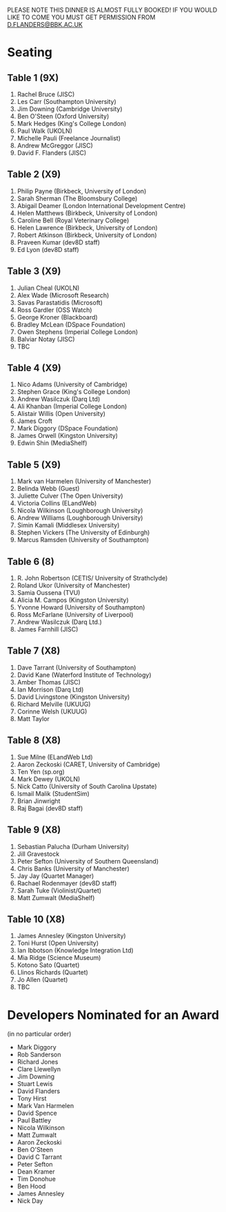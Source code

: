 PLEASE NOTE THIS DINNER IS ALMOST FULLY BOOKED!
IF YOU WOULD LIKE TO COME YOU MUST GET PERMISSION FROM D.FLANDERS@BBK.AC.UK

# Seating #

## Table 1 (9X) ##
  1. Rachel Bruce (JISC)
  1. Les Carr (Southampton University)
  1. Jim Downing (Cambridge University)
  1. Ben O'Steen (Oxford University)
  1. Mark Hedges	(King's College London)
  1. Paul Walk (UKOLN)
  1. Michelle Pauli (Freelance Journalist)
  1. Andrew McGreggor (JISC)
  1. David F. Flanders (JISC)

## Table 2 (X9) ##
  1. Philip Payne (Birkbeck, University of London)
  1. Sarah Sherman (The Bloomsbury College)
  1. Abigail Deamer (London International Development Centre)
  1. Helen Matthews (Birkbeck, University of London)
  1. Caroline Bell (Royal Veterinary College)
  1. Helen Lawrence (Birkbeck, University of London)
  1. Robert Atkinson (Birkbeck, University of London)
  1. Praveen Kumar (dev8D staff)
  1. Ed Lyon (dev8D staff)

## Table 3 (X9) ##
  1. Julian Cheal (UKOLN)
  1. Alex Wade (Microsoft Research)
  1. Savas Parastatidis (Microsoft)
  1. Ross Gardler (OSS Watch)
  1. George Kroner (Blackboard)
  1. Bradley McLean (DSpace Foundation)
  1. Owen Stephens (Imperial College London)
  1. Balviar Notay (JISC)
  1. TBC

## Table 4 (X9) ##
  1. Nico Adams (University of Cambridge)
  1. Stephen Grace (King's College London)
  1. Andrew Wasilczuk (Darq Ltd)
  1. Ali Khanban (Imperial College London)
  1. Alistair Willis (Open University)
  1. James Croft
  1. Mark Diggory (DSpace Foundation)
  1. James Orwell (Kingston University)
  1. Edwin Shin (MediaShelf)

## Table 5 (X9) ##
  1. Mark van Harmelen (University of Manchester)
  1. Belinda Webb (Guest)
  1. Juliette Culver (The Open University)
  1. Victoria Collins (ELandWeb)
  1. Nicola Wilkinson (Loughborough University)
  1. Andrew Williams (Loughborough University)
  1. Simin Kamali (Middlesex University)
  1. Stephen Vickers (The University of Edinburgh)
  1. Marcus Ramsden (University of Southampton)

## Table 6 (8) ##
  1. R. John Robertson (CETIS/ University of Strathclyde)
  1. Roland Ukor (University of Manchester)
  1. Samia Oussena (TVU)
  1. Alicia M. Campos (Kingston University)
  1. Yvonne Howard (University of Southampton)
  1. Ross McFarlane (University of Liverpool)
  1. Andrew Wasilczuk (Darq Ltd.)
  1. James Farnhill (JISC)

## Table 7 (X8) ##
  1. Dave Tarrant (University of Southampton)
  1. David Kane (Waterford Institute of Technology)
  1. Amber Thomas (JISC)
  1. Ian Morrison (Darq Ltd)
  1. David Livingstone (Kingston University)
  1. Richard Melville (UKUUG)
  1. Corinne Welsh (UKUUG)
  1. Matt Taylor

## Table 8 (X8) ##
  1. Sue Milne (ELandWeb Ltd)
  1. Aaron Zeckoski (CARET, University of Cambridge)
  1. Ten Yen (sp.org)
  1. Mark Dewey (UKOLN)
  1. Nick Catto (University of South Carolina Upstate)
  1. Ismail Malik (StudentSim)
  1. Brian Jinwright
  1. Raj Bagai (dev8D staff)

## Table 9 (X8) ##
  1. Sebastian Palucha (Durham University)
  1. Jill Gravestock
  1. Peter Sefton (University of Southern Queensland)
  1. Chris Banks (University of Manchester)
  1. Jay Jay (Quartet Manager)
  1. Rachael Rodenmayer (dev8D staff)
  1. Sarah Tuke (Violinist/Quartet)
  1. Matt Zumwalt (MediaShelf)

## Table 10 (X8) ##

  1. James Annesley (Kingston University)
  1. Toni Hurst (Open University)
  1. Ian Ibbotson (Knowledge Integration Ltd)
  1. Mia Ridge (Science Museum)
  1. Kotono Sato (Quartet)
  1. Llinos Richards (Quartet)
  1. Jo Allen (Quartet)
  1. TBC

# Developers Nominated for an Award #
(in no particular order)
  * Mark Diggory
  * Rob Sanderson
  * Richard Jones
  * Clare Llewellyn
  * Jim Downing
  * Stuart Lewis
  * David Flanders
  * Tony Hirst
  * Mark Van Harmelen
  * David Spence
  * Paul Battley
  * Nicola Wilkinson
  * Matt Zumwalt
  * Aaron Zeckoski
  * Ben O'Steen
  * David C Tarrant
  * Peter Sefton
  * Dean Kramer
  * Tim Donohue
  * Ben Hood
  * James Annesley
  * Nick Day